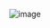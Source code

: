 ![image](https://user-images.githubusercontent.com/37501487/205516139-ad89a78f-dd6b-4f41-81b4-db4901c65961.png)
